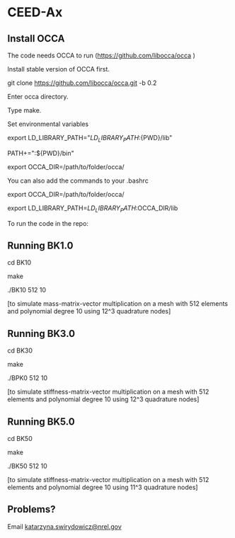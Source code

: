 # CEED-Ax

## Install OCCA

The code needs OCCA to run (https://github.com/libocca/occa  )

Install stable version of OCCA first.

git clone https://github.com/libocca/occa.git -b 0.2

Enter occa directory.

Type make.

Set environmental variables

export LD_LIBRARY_PATH="${LD_LIBRARY_PATH}:${PWD}/lib"

PATH+=":${PWD}/bin"

export OCCA_DIR=/path/to/folder/occa/

You can also add the commands to your .bashrc

export OCCA_DIR=/path/to/folder/occa/

export LD_LIBRARY_PATH=$LD_LIBRARY_PATH:$OCCA_DIR/lib

To run the code in the repo:

## Running BK1.0
cd BK10

make

./BK10 512 10

[to simulate mass-matrix-vector multiplication on a mesh with 512 elements and polynomial degree 10 using 12^3 quadrature nodes]

## Running BK3.0
cd BK30

make

./BPK0 512 10

[to simulate stiffness-matrix-vector multiplication on a mesh with 512 elements and polynomial degree 10 using 12^3 quadrature nodes]

## Running BK5.0

cd BK50

make

./BK50 512 10

[to simulate stiffness-matrix-vector multiplication on a mesh with 512 elements and polynomial degree 10 using 11^3 quadrature nodes]

## Problems?

Email katarzyna.swirydowicz@nrel.gov
